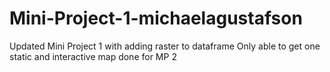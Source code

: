 # Mini-Project-1-michaelagustafson

Updated Mini Project 1 with adding raster to dataframe
Only able to get one static and interactive map done for MP 2
